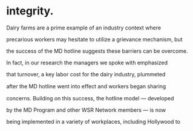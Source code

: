 # integrity.

Dairy farms are a prime example of an industry context where

precarious workers may hesitate to utilize a grievance mechanism, but

the success of the MD hotline suggests these barriers can be overcome.

In fact, in our research the managers we spoke with emphasized

that turnover, a key labor cost for the dairy industry, plummeted

after the MD hotline went into eﬀect and workers began sharing

concerns. Building on this success, the hotline model — developed

by the MD Program and other WSR Network members — is now

being implemented in a variety of workplaces, including Hollywood to